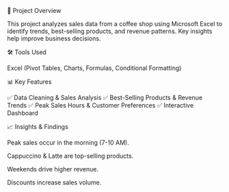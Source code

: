 📌 Project Overview

This project analyzes sales data from a coffee shop using Microsoft Excel to identify trends, best-selling products, and revenue patterns. Key insights help improve business decisions.

🛠 Tools Used

Excel (Pivot Tables, Charts, Formulas, Conditional Formatting)

📊 Key Features

✅ Data Cleaning & Sales Analysis
✅ Best-Selling Products & Revenue Trends
✅ Peak Sales Hours & Customer Preferences
✅ Interactive Dashboard 

📈 Insights & Findings

Peak sales occur in the morning (7-10 AM).

Cappuccino & Latte are top-selling products.

Weekends drive higher revenue.

Discounts increase sales volume.
